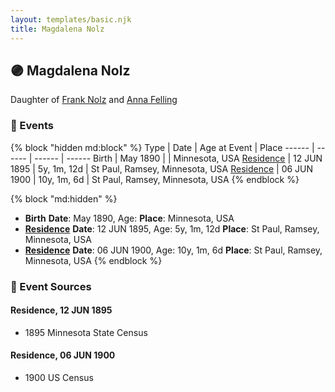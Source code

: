 ```yaml
---
layout: templates/basic.njk
title: Magdalena Nolz
---
```

## 🟣 Magdalena Nolz

Daughter of [Frank Nolz](/people/6/61628928) and [Anna Felling](/people/1/1735561)

### 📆 Events

{% block "hidden md:block" %}
Type | Date | Age at Event | Place
------ | ------ | ------ | ------
Birth | May 1890 |  | Minnesota, USA
[Residence](#event-event-0) | 12 JUN 1895 | 5y, 1m, 12d | St Paul, Ramsey, Minnesota, USA
[Residence](#event-event-1) | 06 JUN 1900 | 10y, 1m, 6d | St Paul, Ramsey, Minnesota, USA
{% endblock %}

{% block "md:hidden" %}
- **Birth**
**Date**: May 1890, Age:
**Place**: Minnesota, USA
- **[Residence](#event-event-0)**
**Date**: 12 JUN 1895, Age: 5y, 1m, 12d
**Place**: St Paul, Ramsey, Minnesota, USA
- **[Residence](#event-event-1)**
**Date**: 06 JUN 1900, Age: 10y, 1m, 6d
**Place**: St Paul, Ramsey, Minnesota, USA
{% endblock %}

### 📰 Event Sources

#### <a id="event-event-0"></a> Residence, 12 JUN 1895
* 1895 Minnesota State Census

#### <a id="event-event-1"></a> Residence, 06 JUN 1900
* 1900 US Census
